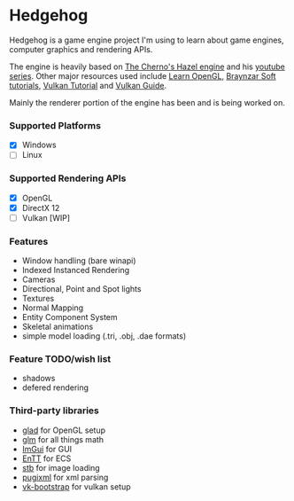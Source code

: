 # Hedgehog

Hedgehog is a game engine project I'm using to learn about game engines, computer graphics and rendering APIs.

The engine is heavily based on [The Cherno's Hazel engine](https://github.com/TheCherno/Hazel) and his [youtube series](https://youtube.com/playlist?list=PLlrATfBNZ98dC-V-N3m0Go4deliWHPFwT).
Other major resources used include [Learn OpenGL](https://learnopengl.com/), [Braynzar Soft tutorials](https://www.braynzarsoft.net/viewtutorial/q16390-04-directx-12-braynzar-soft-tutorials), [Vulkan Tutorial](https://vulkan-tutorial.com/) and [Vulkan Guide](https://vkguide.dev/).

Mainly the renderer portion of the engine has been and is being worked on.

### Supported Platforms
- [x] Windows
- [ ] Linux

### Supported Rendering APIs
- [x] OpenGL
- [x] DirectX 12
- [ ] Vulkan [WIP]

### Features
* Window handling (bare winapi)
* Indexed Instanced Rendering
* Cameras
* Directional, Point and Spot lights
* Textures
* Normal Mapping
* Entity Component System
* Skeletal animations
* simple model loading (.tri, .obj, .dae formats)

### Feature TODO/wish list
* shadows
* defered rendering

### Third-party libraries
* [glad](https://github.com/Dav1dde/glad) for OpenGL setup
* [glm](https://github.com/g-truc/glm) for all things math
* [ImGui](https://github.com/ocornut/imgui) for GUI
* [EnTT](https://github.com/skypjack/entt) for ECS
* [stb](https://github.com/nothings/stb) for image loading
* [pugixml](https://github.com/zeux/pugixml/) for xml parsing
* [vk-bootstrap](https://github.com/charles-lunarg/vk-bootstrap) for vulkan setup
